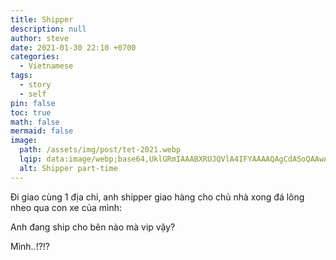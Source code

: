 ```yaml
---
title: Shipper
description: null
author: steve
date: 2021-01-30 22:10 +0700
categories:
  - Vietnamese
tags:
  - story
  - self
pin: false
toc: true
math: false
mermaid: false
image:
  path: /assets/img/post/tet-2021.webp
  lqip: data:image/webp;base64,UklGRmIAAABXRUJQVlA4IFYAAAAQAgCdASoQAAwABUB8JbAC7ADdXpCS/eDAAP7TlH4hRl0rhKBtlrOJS+PRL6LjkWYfiKhvP1Uva3lidGQ53bMceM20n4MHFL4vpnxXtAyzmmN20+AAAA==
  alt: Shipper part-time
---
```

Đi giao cùng 1 địa chỉ, anh shipper giao hàng cho chủ nhà xong đá lông nheo qua con xe của mình:

Anh đang ship cho bên nào mà vip vậy?

Mình..!?!?
